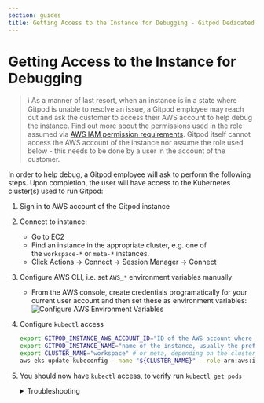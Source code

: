 ```yaml
---
section: guides
title: Getting Access to the Instance for Debugging - Gitpod Dedicated docs
---
```


# Getting Access to the Instance for Debugging

> ℹ️ As a manner of last resort, when an instance is in a state where Gitpod is unable to resolve an issue, a Gitpod employee may reach out and ask the customer to access their AWS account to help debug the instance. Find out more about the permissions used in the role assumed via [AWS IAM permission requirements](/docs/gitpod-dedicated/reference/aws-iam-permission-requirements). Gitpod itself cannot access the AWS account of the instance nor assume the role used below - this needs to be done by a user in the account of the customer.

In order to help debug, a Gitpod employee will ask to perform the following steps. Upon completion, the user will have access to the Kubernetes cluster(s) used to run Gitpod:

1. Sign in to AWS account of the Gitpod instance
2. Connect to instance:
    - Go to EC2
    - Find an instance in the appropriate cluster, e.g. one of the `workspace-*` or `meta-*` instances.
    - Click Actions -> Connect -> Session Manager -> Connect
3. Configure AWS CLI, i.e. set `AWS_*` environment variables manually

    - From the AWS console, create credentials programatically for your current user account and then set these as environment variables:
      ![Configure AWS Environment Variables](/images/docs/gitpod-dedicated/guides/getting-access-to-the-instance-for-debugging/configure-aws-envs.webp)

4. Configure `kubectl` access

    ```sh
    export GITPOD_INSTANCE_AWS_ACCOUNT_ID="ID of the AWS account where Gitpod runs in"
    export GITPOD_INSTANCE_NAME="name of the instance, usually the prefix in the url"
    export CLUSTER_NAME="workspace" # or meta, depending on the cluster being accessed
    aws eks update-kubeconfig --name "${CLUSTER_NAME}" --role arn:aws:iam::${GITPOD_INSTANCE_AWS_ACCOUNT_ID}:role/gitpod-customer-debug-access-role-${GITPOD_INSTANCE_NAME}
    ```

5. You should now have `kubectl` access, to verify run `kubectl get pods`
    <details class="text-p-medium ml-8 mt-micro">

    <summary>Troubleshooting</summary>

    - Sometimes, you will get an auth error. Often this is due to mistyped input in step 4 above. For example, using the wrong quotation mark ( `”` instead of `"` ) will cause an auth failure.

    </details>
